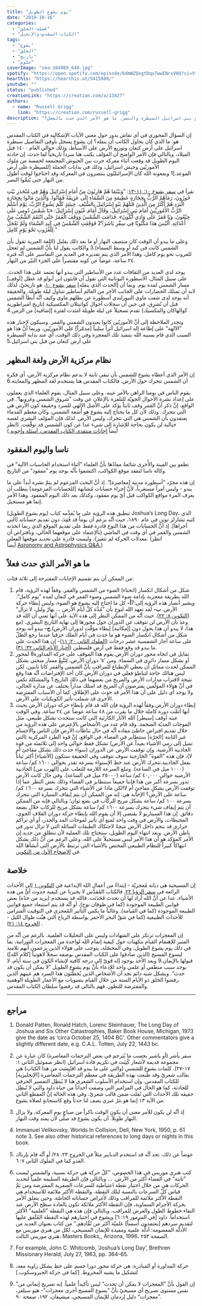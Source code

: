 ```yaml
---
title: "يوم يشوع الطويل"
date: "2019-10-16"
categories:
  - "قضيّة-الخلق"
  - "الكتاب-المقدس-والإنجيل"
tags:
  - "يشوع"
  - "الخلق"
  - "تاريخ"
  - "علوم"
coverImage: "sea-164989_640.jpg"
spotify: "https://open.spotify.com/episode/6dmWZQogtDqu7wwENrxVHQ?si=VtGu153PQEey9jTfKQpRfg"
hearthis: "https://hearthis.at/5415888/"
youtube: ""
status: "published"
creationLink: "https://creation.com/a/13427"
authors:
  - name: "Russell Grigg"
    link: "https://creation.com/russell-grigg"
description: "في وسط السجل التأريخي لسيطرة اسرائيل على أرض الموعد نجد تسجيلاً عن حدثٍ معجزيّ أدام فيه الرب الإله الشمس لمدة إضافية حتى يُتمَّ بني اسرائيل السيطرة والنصر. ما هو الأمر الذي حدث بالفعل؟"
---
```


إن السؤال المحوري في أي نقاش يدور حول معنى الآيات الإشكالية في الكتاب المقدس هو: ما الذي كان يحاول الكاتب أن ينقله؟ إن يشوع يسجل بأوفى التفاصيل سيطرة اسرائيل على أرض كنعان وتوزيع الأرض على الأسباط، وذلك حوالي العام ١٤٠٠ قبل الميلاد، وبالتالي فإن الأمر الواضح أن المؤلف يكتب هنا سرداً تاريخياً لما حدث. إن حادثة اليوم الطويل قد وقعت أثناء معركة جرت بين الجيوش المجتمعة لخمسة من ملوك الأموريّين وجيش اسرائيل، وذلك في بدايات الحملة \[للسيطرة على أرض الموعد.\]1 وبمعونة الله كان الإسرائيليّون ينتصرون في المعركة وقد احتاجوا لوقت أطول من النهار حتى يُتمِّوا النصر.

نقرأ في [سفر يشوع ١٠: ١١-١٣](https://biblia.com/bible/ar-vandyke/Jos10.11-13): ”وَبَيْنَمَا هُمْ هَارِبُونَ مِنْ أَمَامِ إِسْرَائِيلَ وَهُمْ فِي مُنْحَدَرِ بَيْتِ حُورُونَ، رَمَاهُمُ الرَّبُّ بِحِجَارَةٍ عَظِيمَةٍ مِنَ السَّمَاءِ إِلَى عَزِيقَةَ فَمَاتُوا. وَالَّذِينَ مَاتُوا بِحِجَارَةِ الْبَرَدِ هُمْ أَكْثَرُ مِنَ الَّذِينَ قَتَلَهُمْ بَنُو إِسْرَائِيلَ بِالسَّيْفِ. حِينَئِذٍ كَلَّمَ يَشُوعُ الرَّبَّ، يَوْمَ أَسْلَمَ الرَّبُّ الأَمُورِيِّينَ أَمَامَ بَنِي إِسْرَائِيلَ، وَقَالَ أَمَامَ عُيُونِ إِسْرَائِيلَ: «يَا شَمْسُ دُومِي عَلَى جِبْعُونَ، وَيَا قَمَرُ عَلَى وَادِي أَيَّلُونَ». فَدَامَتِ الشَّمْسُ وَوَقَفَ الْقَمَرُ حَتَّى انْتَقَمَ الشَّعْبُ مِنْ أَعْدَائِهِ. أَلَيْسَ هذَا مَكْتُوبًا فِي سِفْرِ يَاشَرَ؟2 فَوَقَفَتِ الشَّمْسُ فِي كَبِدِ السَّمَاءِ وَلَمْ تَعْجَلْ لِلْغُرُوبِ نَحْوَ يَوْمٍ كَامِل.“

وعلى ما يبدو أن الوقت كان منتصف النهار أو ما بعد ذلك بقليل (اللغة العبرية تقول بأن الشمس كانت في كبد أو وسط السماء).3 والكاتب يقول لنا بأنَّ الشمس لم تَعجل للغروب نحو يوم كامل، وهذا الأمر الذي يتم تقديره في العديد من التفاسير على أنَّه فترة ٢٤ ساعة، عوضاً عن كونه مقتصراً على الجزء النيّر من النهار.

يوجد لدى العديد من الثقافات عدد من الأساطير التي يبدو أنها تعتمد على هذا الحدث. على سبيل المثال، الأسطورة اليونانية التي تقول أن فايثون ابن أبولو قد عطل \[أوقف\] مسار الشمس لمدة يوم. وبما أن \[الحدث الذي ينقله\] [سفر يشوع ١٠](https://biblia.com/bible/ar-vandyke/Jos10)، هو تاريخيّ، لذلك لابد أن تمتلك الحضارات على الجانب الآخر من العالم أساطير تتناول ليلة طويلة. والحقيقة أنه يوجد لدى شعب ماوي النيوزلندي أسطورة عن بطلهم ماوي وكيف أنَّه أبطأ الشمس قبل أن تُشرِق، في حين أن سجلات أحوال كواتيتلان المكسيكية (تاريخ امبراطورية كوالهاكان والمكسيك) تقدم تسجيلاً عن ليلة طويلة امتدت لفترة \[إضافية\] من الزمن.4

وتجدر الملاحظة إلى أنَّ الأموريّين كانوا يعبدون الشمس والقمر. وسيكون لإجبار هذه ”الآلهة“ على إطاعة إله اسرائيل أثراً سلبياً \[مدمّراً\] على الأموريّين، وربما أنَّ هذا هو السبب الذي قام بسببه الله بتنفيذ تلك المعجزة وفي ذلك الوقت، أي عند بداية السيطرة على أرض كنعان من قبل بني اسرائيل.5

## نظام مركزية الأرض ولغة المظهر

إن الأمر الذي أعطاه يشوع للشمس بأن تبقى ثابتة لا يدعم نظام مركزية الأرض، أي فكرة أن الشمس تتحرك حول الأرض. فالكتاب المقدس هنا يستخدم لغة المظهر والمعاينة.6

يقوم الناس في يومنا الراهن بالأمر عينه. وعلى سبيل المثال، يقوم العلماء الذي يعملون على إعداد نشرة الأحوال الجويّة للتلفزة بالإعلان عن وقت ”شروق الشمس وغروبها“. في الواقع، إنَّ ذكر أنَّ القمر وقف ثابتاً يؤكد على الأصل الإلهي للسرد وحقيقة كون الأرض هي التي تتحرك. وذلك لأن كل ما يحتاج إليه يشوع هو أشعة الشمس، وكان معظم القدماء يعتقدون بأن الشمس هي التي تتحرك، وليس الأرض. لذلك فإن المؤلف البشري لقصة خيالية لن يكون بحاجة للإشارة إلى شيء عدا عن كون الشمس قد توقَّفت. (انظر أيضاً [إجابات منتقدي الكتاب المقدس، أسئلة وأجوبة](https://creation.com/skeptics-bible-errors).)

## ناسا واليوم المفقود

تطفو بين الفينة والأُخرى شائعةً مفادُها بأنَّ العلماء ”أثناء استخدام الحاسبات الآلية“ في وكالة ناسا لتفقد موقع الكواكب، اكتشفوا بأنَّه يوجد يوم ”مفقود“ من التاريخ.

إن هذه مجرّد ”أسطورة مدنية \[معاصرة\]“. إذ أنَّ البحث المزعوم لم يتمّ نشره أبداً على ما يبدو - وليس أمراً مستغرباً، لأنَّ إجراء حسابات مُشابهة \[للحسابات المزعومة\] يتطلب أن يعرف المرء مواقع الكواكب قبل أيّ يوم مفقود، وكذلك بعد ذلك اليوم المفقود. وهذا الأمر إنما هو مستحيل.

تنطبق هذه الرؤية على ما يُقدِّمه كتاب (يوم يشوع الطويل) Joshua’s Long Day، الذي كتبه تشارلز توتن في عام ١٨٩٠، حيث أنَّه يزعم أن يوماً قد فُقِدَ، دون تقديم حساباته \[التي أجراها\]. إذ أنَّ الحسابات من هذا النوع قادرة فقط على تقديم الموقع الذي ربما اتخذته الشمس والقمر في أي وقت في الماضي (بالإعتماد على موقعهما الحالي، وبافتراض أن معدلات الحركة لم تتغير)، وليست قادرة على تحديد موقعها الفعلي. (انظر أيضاً [Asronomy and Astrophysics Q&A.](https://creation.com/astronomy-and-astrophysics-questions-and-answers))

## ما هو الأمر الذي حدث فعلاً

من الممكن أن يتم تقسيم الإجابات المقترحة إلى ثلاثة فئات:

1. شكل من أشكال انكسار (انحناء) الضوء من الشمس والقمر. وفقاً لهذه الرؤية، قام الله بطريقة معجزية بإدامة ضوء الشمس وضوء القمر في كنعان لمدة ”يوم كامل“. ويشير أنصار هذه الرؤية إلى:7**أ-** كل ما احتاج إليه يشوع هو الضوء، وليس إبطاء حركة الأرض. **ب-** لقد تعهد الله لنوح بأن ”مُدَّة كلَّ أيام الأرض … نهارٌ وليل، لا تزال“ ([التكوين ٨: ٢٢](https://biblia.com/bible/ar-vandyke/Ge8.22)). حيث أنَّه من الممكن النظر إلى هذه الآية على أنها تعني أن الله قد وعدَ بأن الأرض لن تتوقف عن الدوران حول محورها إلى نهاية التاريخ البشري. (مع هذا، لا يبدو أن هذا يحول دون \[إمكانية\] إبطاء مؤقَّت لدوران الأرض).**ج-** يبدو أنه يوجد شكل من أشكال انكسار الضوء هو ما حدث في أيام الملك حزقيا عندما رجع الظلّ على ساعة آحاز الشمسية عشر درجات ([الملوك الثاني ٢٠: ١١](https://biblia.com/bible/ar-vandyke/2Ki20.11))- إن هذا الحدث على ما يبدو قد وقع فقط في أرض فلسطين ([أخبار الأيام الثاني ٣٢: ٣١](https://biblia.com/bible/ar-vandyke/2Ch32.29)).
2. تمايل في اتجاه محور دوران الأرض.يقوم هذا الموقف على حركة المداورة8 لمحور دوران الأرض، لِتَتَّبِعْ مسار منحني بشكل ‘s’ أو بشكل مسار دائري في السماء. ومن الممكن لحدث مماثل أن يعطي الإنطباع للمراقب بأنَّ الشمس والقمر كانا ثابتين، لكن ليس هنالك حاجة لتباطؤ فعلي في دوران الأرض.كان أحد الإفتراضات أنَّه هذا وقع نتيجة لاقتراب مدارات الأرض والمريخ من بعضهما في ذلك التاريخ.1 والمشكلة تكمن في أنَّ هؤلاء المؤلّفين يفترضون أن المريخ قد امتلك مداراً يختلف عن مداره الحالي، ولا يوجد أي دليل على أن هذا الأمر قد حدث على الإطلاق. كما أن الأسباب المفترضة الأُخرى قد شملت تأثير الكويكبات على الأرض.
3. إبطاء دوران الأرض.وفقاً لهذه الرؤية فإن الله قد قام بإبطاء حركة دوران الأرض بحيث أنها أتمَّت دورة كاملة خلال ما يقرب من ٤٨ ساعة عوضاً عن ٢٤ ساعة. وفي الوقت عينه أوقف \[سيطر\] الله الآثار الكارثية التي كانت ستحدث بشكل طبيعي، مثل الموجات المديّة الضخمة. وقد قام عدد من الأشخاص بالإعترض على هذه الرؤية من خلال تقديم افتراض خاطئ مفاده أنَّه في حال تباطأت الأرض فإن الناس والأجسام غير الثابتة \[الحرّة\] ستتطاير في الفضاء. في الواقع، إنَّ قوة الطرد المركزية (التي تميل إلى رمي الأشياء بعيداً عن الأرض) تشكل فقط حوالي واحد إلى ثلاثمئة من قوة الجاذبية الأرضية. وإن توقفت الأرض عن الدوران (سواء حدث ذلك بشكل مفاجئ أم لا)، فإن هذه ”القوة“ الخارجية سوف تتوقف وفي الحقيقة ستكون \[الأشياء\] أكثر ثباتاً بفعل الجاذبية.تتحرك الأرض عند خط الإستواء بسرعة تقدر بحوالي ١٦٠٠ كم/ ساعة (١٠٠٠ ميل في الساعة). وتبلغ السرعة اللازمة للتغلب على \[الهرب من\] الجاذبية الأرضية حوالي ٤٠,٠٠٠ كم/ ساعة (٢٥٠٠٠ ميل في الساعة). وفي حال كانت الأرض تدور بسرعة أكبر من هذا فإننا جميعاً سنتطاير في الفضاء وذلك بغض النظر عما إذا توقفت الأرض بشكلٍ مفاجئٍ أم لا!لكن ماذا عن الأشياء التي تتحرك بسرعة ١٦٠٠ كم/ ساعة على الأرض؟ الإجابة هي: إنه من الممكن أن يتم إيقاف السيارة التي تتحرك بسرعة ١٠٠ كم/ ساعة بشكل مريح للركّاب في بضع ثوان؛ وبالتالي فإنه من الممكن أن يتم إيقاف شيء يتحرك بسرعة ١٦٠٠ كم/ ساعة بشكل مريح للركاب خلال بضعة دقائق. إن هذا السيناريو لا يقتضي إلا أن يقوم الله بإبطاء حركة دوران الغلاف الجوي، المحيطات، والأرض في وقت واحد لمنع أي تأثير لموجات المد والجذر، أو أي تراكم حراري قد ينجم داخل الأرض نتيجةً لاحتكاك الطبقات السائلة التي لا تزال تدور في باطن الأرض. وبعد انتهاء اليوم الطويل، ستحتاج تلك العملية لأن تنطلق من جديد.إن الأمر المؤكد هو أن هذا الأمر ليس مستحيلاً على الله، وعلى الرغم من أنَّ ذلك يشكل انتهاكاً كبيراً للنظام الطبيعي المختص بالأشياء التي ترتبط بالأرض التي أنشأها الله في [الإصحاح الأول من التكوين](https://biblia.com/bible/ar-vandyke/Ge1).

## خلاصة

إن المسيحية هي ديانة مُعجزيّة - إبتداءً من أعمال الله الإبداعية في [التكوين ١](https://biblia.com/bible/ar-vandyke/Ge1) إلى الأحداث الرائعة في [سفر الرؤيا ٢٢](https://biblia.com/bible/ar-vandyke/Re22). فالكتاب المُقدَّس لا يخبرنا عن كيفية حدوث أيٍّ من هذه الأشياء، عدا عن أنَّ الله أراد لها أن تحدث فَحَدَثت. فالله قد يستخدم (يزيد من حدّة) بعض قوانين الطبيعة الموجودة (كما في طوفان نوح)، أو أنَّه قد يتم استبعاد جميع قوانين الطبيعة الموجودة (كما في القيامة). وغالباً ما يكمن التأثير المُعجزي في التوقيت المتزامن للأحداث الطبيعية (كما في شقّ البحر الأحمر بواسطة الرياح التي هبَّت طوال الليل - [الخروج ١٤: ٢١](https://biblia.com/bible/ar-vandyke/Ex14.21)).

إن المعجزات ترتكز على الشهادات وليس على التحليلات العلمية. بالرغم من أنَّه من المثير للإهتمام القيام بتكهنات حول كيفية إتمام الله لواحدة من المعجزات التوراتية، بما في ذلك يوم يشوع الطويل، وفي المحصّلة، يتوجب على هؤلاء الذين يزعمون أنهم تلاميذ ليسوع المسيح (الذين صادقوا على الكتاب المقدس بوصفه سجلاً لاهوتياً \[كلام الله\]) قبولها بالإيمان.9 وبعد الأخذ بوجود إله قويّ إلى درجة كافية لإنشاء الكون في ستة أيام، لا يوجد سبب منطقي أو علمي واحد للإدعاء بأنَّ يوم يشوع الطويل ”لا يمكن أن يكون قد حدث“. وبشكل شبه دائم نجد أن الأشخاص الذين يُخطِّئون هذا السرد هم عينهم الذين رفضوا الخلق ذو الأيام الستة من خلال القيام بتسويات مع الأعمار الطويلة الوهمية والمفترضة للتطور، فهم بالتالي قد رفضوا سلطان الكتاب المقدس.

---

## مراجع

1. Donald Patten, Ronald Hatch, Lorenc Steinhauer, The Long Day of Joshua and Six Other Catastrophies, Baker Book House, Michigan, 1973 give the date as ‘circa October 25, 1404 BC’. Other commentators give a slightly different date, e.g. C.A.L. Totten, July 22, 1443 bc.

2. سفر يأشر (أو ياشير بحسب ما يُترجم في بعض الترجمات المعاصرة) كان عبارة عن مجموعة قديمة لأشعار كُتِبَت في تكريم قادة اسرائيل (انظر صموئيل الثاني ١: ١٧-٢٧). كلمات يشوع للشمس (والتي على ما يبدو قد اقتُبِسَت من هذا الكتاب) هي بقالب شعريّ وقد طُبعت بهذه الطريقة في معظم الترجمات المعاصرة \[الإنجليزية\] للكتاب المقدس. وإن استخدام الأسلوب الشعري هنا لا يُبطِل التفسير الحرفي للحادثة، كما هو الحال في المزامير التي وصفت أحداثاً من حياة داود والتي لا تُبطِل حقيقة تلك الأحداث التي نُقلت ضمن قالب شعريّ. وفي هذه الحالة إنَّ المقطع الثاني من الآية ١٣ إنما هو نثرٌ عبري يصف لنا حدثاً وقع كاستجابةٍ لصلاة يشوع.

3. إذ أنَّه لن يكون للأمر معنى أن يكون الوقت باكراً من صباح يوم المعركة، ولا يزال النهار طويلاً. أن يكون يشوع قد صلَّى لأن يمتد وقت النهار.

4. Immanuel Velikovsky, Worlds In Collision, Dell, New York, 1950, p. 61 note 3. See also other historical references to long days or nights in this book.

5. عوضاً عن ذلك، نجد أنَّه قد استخدم الدبابير مثلاً في الخروج ٢٣: ٢٨/ أو أنَّه قام بإرباك العدو كما في الملوك الثاني ٧: ٦.

6. كتب هنري موريس في هذا الخصوص، ”كلّ حركة هي حركة نسبية، والشمس ليست ”ثابتة“ في الفضاء أكثر من الأرض. … وبالتالي فإن الطريقة السليمة علمياً لتحديد الحركات هي من خلال اختيار نقطة اعتباطية للسرعات الصفرية المفترضة ومن ثمَّ قياس كلّ السرعات بالنسبة لتلك النقطة. والنقطة الأكثر ملائمة للاستخدام هي النقطة الأكثر ملائمة للمراقب وذلك لأغراض حساباته الخاصّة. وحين يتعلق الأمر بحركة الأجرام السماوية، فإن النقطة الأكثر ملائكة تكون بالعادة سطح الأرض عند التقاء خطوط الطول والعرض للمراقب، وبالتالي فإن هذه هي النقطة ”العلمية“ الأكثر استخداماً. داود \[في المزمور ١٩: ٦\] ويشوع في اختيارهم لهذه النقطة المُتَّفق عليها لتقديم سردهم \[يعتمدون أُسساً\] علميّة أكثر من نُقَّادِهم.“ من كتاب بعنوان العديد من الأدلّة المعصومة: أدلَّة علمية ومفيدة للإيمان المسيحي، لكل من هنري موريس مع هنري موريس الثالث، Masters Books,, Arizona, 1996، الصفحة ٢٥٣.

7. For example, John C. Whitcomb, ‘Joshua’s Long Day’, Brethren Missionary Herald, July 27, 1963, pp. 364–65.

8. حركة المداورة أو المبادرة: هي حركة محور دورا جسم على خط يشكل زاوية معه، لتشكيل ما يشبه المخروط. \[كما في حركة الجيروسكوب.\]

9. ”إن القول بأنَّ ”المعجزات لا يمكن أن تحدث“ ليس تأكيداً علمياً. إنه تصريح إيماني من نفس مستوى تصريح أي مسيحيّ بأنَّ ”يسوع المسيح أجرى معجزات“- هيو سيلفر، ”معجزات“ دليل إردمان للإيمان المسيحي، ميشيغان، ١٩٢، صفحة ٩٠.
